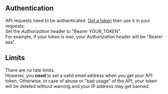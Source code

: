 ## Authentication

API requests need to be authenticated. [Get a token](/api/token) then use it in your requests:  
Set the *Authorization* header to "Bearer YOUR_TOKEN".  
For example, if your token is *aaa*, your *Authorization* header will be "Bearer aaa".

## Limits

There are no rate limits.  
However, you **need** to set a valid email address when you get your API token.
Otherwise, in case of abuse or "bad usage" of the API, your token will be deleted without
warning and your IP address may get banned.